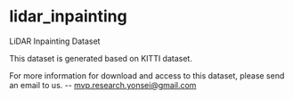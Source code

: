 # lidar_inpainting
LiDAR Inpainting Dataset

This dataset is generated based on KITTI dataset.

For more information for download and access to this dataset, please send an email to us.
-- mvp.research.yonsei@gmail.com
